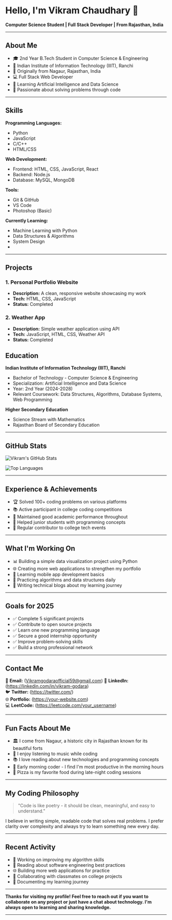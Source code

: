 # Hello, I'm Vikram Chaudhary 👋

**Computer Science Student | Full Stack Developer | From Rajasthan, India**

---

## About Me

- 🎓 2nd Year B.Tech Student in Computer Science & Engineering
- 🏫 Indian Institute of Information Technology (IIIT), Ranchi  
- 📍 Originally from Nagaur, Rajasthan, India
- 💻 Full Stack Web Developer
- 🌱 Learning Artificial Intelligence and Data Science
- 🎯 Passionate about solving problems through code

---

## Skills

**Programming Languages:**
- Python  
- JavaScript
- C/C++
- HTML/CSS

**Web Development:**
- Frontend: HTML, CSS, JavaScript, React
- Backend: Node.js
- Database: MySQL, MongoDB

**Tools:**
- Git & GitHub
- VS Code
- Photoshop (Basic)

**Currently Learning:**
- Machine Learning with Python
- Data Structures & Algorithms
- System Design
- 

---

## Projects

### 1. Personal Portfolio Website
- **Description:** A clean, responsive website showcasing my work
- **Tech:** HTML, CSS, JavaScript
- **Status:** Completed


### 2. Weather App
- **Description:** Simple weather application using API
- **Tech:** JavaScript, HTML, CSS, Weather API
- **Status:** Completed



## Education

**Indian Institute of Information Technology (IIIT), Ranchi**
- Bachelor of Technology - Computer Science & Engineering
- Specialization: Artificial Intelligence and Data Science
- Year: 2nd Year (2024-2028)
- Relevant Coursework: Data Structures, Algorithms, Database Systems, Web Programming

**Higher Secondary Education**
- Science Stream with Mathematics
- Rajasthan Board of Secondary Education

---

## GitHub Stats

![Vikram's GitHub Stats](https://github-readme-stats.vercel.app/api?username=vikram-godara&show_icons=true&theme=default)

![Top Languages](https://github-readme-stats.vercel.app/api/top-langs/?username=vikram-godara&layout=compact&theme=default)

---

## Experience & Achievements

- 🏆 Solved 100+ coding problems on various platforms
- 📚 Active participant in college coding competitions  
- 🎯 Maintained good academic performance throughout
- 🤝 Helped junior students with programming concepts
- 📖 Regular contributor to college tech events

---

## What I'm Working On

- 📊 Building a simple data visualization project using Python
- 🌐 Creating more web applications to strengthen my portfolio
- 📱 Learning mobile app development basics
- 🧠 Practicing algorithms and data structures daily
- 📝 Writing technical blogs about my learning journey

---

## Goals for 2025

- ✅ Complete 5 significant projects
- ✅ Contribute to open source projects  
- ✅ Learn one new programming language
- ✅ Secure a good internship opportunity
- ✅ Improve problem-solving skills
- ✅ Build a strong professional network

---

## Contact Me

📧 **Email:** (Vikramgodaraofficial59@gmail.com)
💼 **LinkedIn:** (https://linkedin.com/in/vikram-godara)  
🐦 **Twitter:** (https://twitter.com/)  
🌐 **Portfolio:** (https://your-website.com)  
💻 **LeetCode:** (https://leetcode.com/your_username)

---

## Fun Facts About Me

- 🏛️ I come from Nagaur, a historic city in Rajasthan known for its beautiful forts
- 🎵 I enjoy listening to music while coding
- 📚 I love reading about new technologies and programming concepts  
- 🌅 Early morning coder - I find I'm most productive in the morning hours
- 🍕 Pizza is my favorite food during late-night coding sessions

---

## My Coding Philosophy

> "Code is like poetry - it should be clean, meaningful, and easy to understand."

I believe in writing simple, readable code that solves real problems. I prefer clarity over complexity and always try to learn something new every day.

---

## Recent Activity

- 🔨 Working on improving my algorithm skills
- 📖 Reading about software engineering best practices
- 🌐 Building more web applications for practice
- 🤝 Collaborating with classmates on college projects
- 📝 Documenting my learning journey

---

**Thanks for visiting my profile! Feel free to reach out if you want to collaborate on any project or just have a chat about technology. I'm always open to learning and sharing knowledge.**

---

